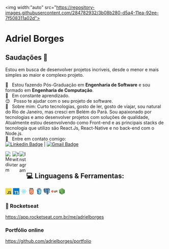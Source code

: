 <img width:"auto" src="https://repository-images.githubusercontent.com/284782932/3b08b280-d5a4-11ea-92ee-7f508311a02d">

# Adriel Borges

## Saudações 👋
Estou em busca de desenvolver projetos incriveis, desde o menor e mais simples ao maior e complexo projeto.


 :rocket:  &nbsp; Estou fazendo Pós-Graduação em **Engenharia de Software** e sou formado em **Engenharia de Computação**.
 <br/> :notebook:  &nbsp; Em constante aprendizado.
 <br/> :blush:  &nbsp; Posso te ajudar com o seu projeto de software.
 <br/> 💬  &nbsp;  Sobre mim: Curto tecnologias, gosto de ler, gosto de viajar, sou natural do Rio de Janeiro, mas cresci em Belém do Pará.
Sou apaixonado por tecnologias e amo desenvolver projetos com soluções de qualidade, Atualmente estou desenvolvendo como Front-end e as principais stacks de tecnologia que utilizo são React.Js, React-Native e no back-end com o Node.js.
 <br/> :email: &nbsp;  Entre em contato comigo:
 <br/>
 [![Linkedin Badge](https://img.shields.io/badge/-adrielborgesti-blue?style=flat-square&logo=Linkedin&logoColor=white&link=https://www.linkedin.com/in/adriel-borgesti/)](https://www.linkedin.com/in/adriel-borgesti/) 
| 
[![Gmail Badge](https://img.shields.io/badge/-adrieluca@gmail.com-c14438?style=flat-square&logo=Gmail&logoColor=white&link=mailto:adrieluca@gmail.com)](mailto:adrieluca@gmail.com)



<a target="_blank" href="https://medium.com/@adrielluca">
  <img align="left" alt="Medium" width="22px" src="https://cdn.jsdelivr.net/npm/simple-icons@v3/icons/medium.svg" />
</a>

<a target="_blank" href="https://twitter.com/Adrielborges_">
  <img align="left" alt="twitter" width="22px" src="https://cdn.jsdelivr.net/npm/simple-icons@v3/icons/twitter.svg" />
</a>

<a target="_blank" href="https://www.instagram.com/1lucas_borges/">
  <img align="left" alt="Instagram" width="22px" src="https://cdn.jsdelivr.net/npm/simple-icons@v3/icons/instagram.svg" />
</a>

<br></br>
## :computer: Linguagens & Ferramentas:
<code><img height="20" src="https://raw.githubusercontent.com/github/explore/80688e429a7d4ef2fca1e82350fe8e3517d3494d/topics/javascript/javascript.png"></code>
<code><img height="20" src="https://raw.githubusercontent.com/github/explore/80688e429a7d4ef2fca1e82350fe8e3517d3494d/topics/typescript/typescript.png"></code>
<code><img height="20" src="https://raw.githubusercontent.com/github/explore/80688e429a7d4ef2fca1e82350fe8e3517d3494d/topics/react/react.png"></code>
<code><img height="20" src="https://raw.githubusercontent.com/github/explore/80688e429a7d4ef2fca1e82350fe8e3517d3494d/topics/html/html.png"></code>
<code><img height="20" src="https://raw.githubusercontent.com/github/explore/80688e429a7d4ef2fca1e82350fe8e3517d3494d/topics/css/css.png"></code>
<code><img height="20" src="https://raw.githubusercontent.com/github/explore/80688e429a7d4ef2fca1e82350fe8e3517d3494d/topics/postgresql/postgresql.png"></code>
<code><img height="20" src="https://raw.githubusercontent.com/github/explore/80688e429a7d4ef2fca1e82350fe8e3517d3494d/topics/git/git.png"></code>
<code><img height="20" src="https://raw.githubusercontent.com/github/explore/80688e429a7d4ef2fca1e82350fe8e3517d3494d/topics/nodejs/nodejs.png"></code>

### :rocket: Rocketseat
https://app.rocketseat.com.br/me/adrielborges

### Portfólio online
https://github.com/adrielborges/portfolio
